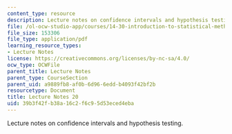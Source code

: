 ```yaml
---
content_type: resource
description: Lecture notes on confidence intervals and hypothesis testing.
file: /ol-ocw-studio-app/courses/14-30-introduction-to-statistical-methods-in-economics-spring-2009/39b3f42fb38a16c2f6c95d53eced4eba_MIT14_30s09_lec20.pdf
file_size: 153306
file_type: application/pdf
learning_resource_types:
- Lecture Notes
license: https://creativecommons.org/licenses/by-nc-sa/4.0/
ocw_type: OCWFile
parent_title: Lecture Notes
parent_type: CourseSection
parent_uid: a9889fb8-af0b-6d96-6edd-b4093f42bf2b
resourcetype: Document
title: Lecture Notes 20
uid: 39b3f42f-b38a-16c2-f6c9-5d53eced4eba
---
```

Lecture notes on confidence intervals and hypothesis testing.